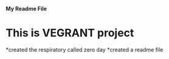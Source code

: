 **My Readme File**
# This is  VEGRANT project
*created the respiratory called zero day
*created a readme file
